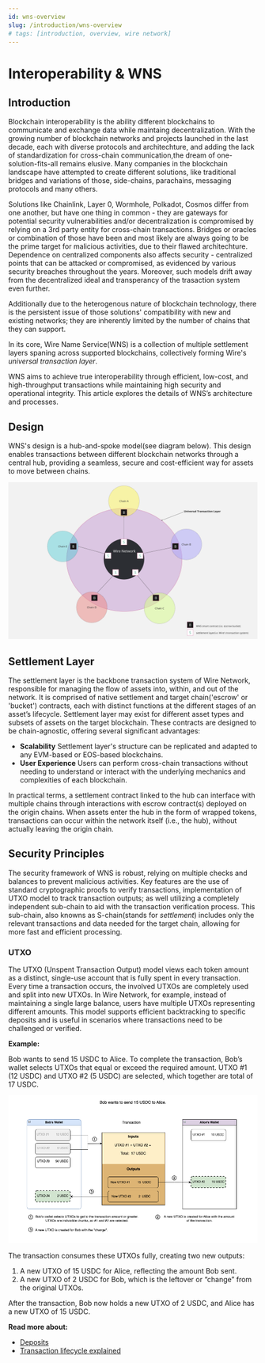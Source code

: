 ```yaml
---
id: wns-overview
slug: /introduction/wns-overview
# tags: [introduction, overview, wire network]
---
```


# Interoperability & WNS

## Introduction

Blockchain interoperability is the ability different blockchains to communicate and exchange data while maintaing decentralization. With the growing number of blockchain networks and projects launched in the last decade, each with diverse protocols and architechture, and adding the lack of standardization for cross-chain communication,the dream of one-solution-fits-all remains elusive. Many companies in the blockchain landscape have attempted to create different solutions, like traditional bridges and variations of those, side-chains, parachains, messaging protocols and many others.

Solutions like Chainlink, Layer 0, Wormhole, Polkadot, Cosmos differ from one another, but have one thing in common - they are gateways for potential security vulnerabilities and/or decentralization is compromised by relying on a 3rd party entity for cross-chain transactions. Bridges or oracles or combination of those have been and most likely are always going to be the prime target for malicious activities, due to their flawed architechture. Dependence on centralized components also affects security - centralized points that can be attacked or compromised, as evidenced by various security breaches throughout the years. Moreover, such models drift away from the decentralized ideal and transperancy of the trasaction system even further.

Additionally due to the heterogenous nature of blockchain technology, there is the persistent issue of those solutions' compatibility with new and existing networks; they are inherently limited by the number of chains that they can support.

In its core, Wire Name Service(WNS) is a collection of multiple settlement layers spaning across supported blockchains, collectively forming Wire's *universal transaction layer*.

WNS aims to achieve true interoperability through efficient, low-cost, and high-throughput transactions while maintaining high security and operational integrity. This article explores the details of WNS’s architecture and processes.

## Design

WNS's design is a hub-and-spoke model(see diagram below). This design enables transactions between different blockchain networks through a central hub, providing a seamless, secure and cost-efficient way for assets to move between chains.

![wns-design](../../static/img/wns-design.png)

## Settlement Layer

The settlement layer is the backbone transaction system of Wire Network, responsible for managing the flow of assets into, within, and out of the network.
It is comprised of native settlement and target chain('escrow' or 'bucket') contracts, each with distinct functions at the different stages of an asset’s lifecycle.
Settlement layer may exist for different asset types and subsets of assets on the target blockchain. These contracts are designed to be chain-agnostic, offering several significant advantages:

- **Scalability** Settlement layer's structure can be replicated and adapted to any EVM-based or EOS-based blockchains.
- **User Experience** Users can perform cross-chain transactions without needing to understand or interact with the underlying mechanics and complexities of each blockchain.

In practical terms, a settlement contract linked to the hub can interface with multiple chains through interactions with escrow contract(s) deployed on the origin chains. When assets enter the hub in the form of wrapped tokens, transactions can occur within the network itself (i.e., the hub), without actually leaving the origin chain.

## Security Principles

The security framework of WNS is robust, relying on multiple checks and balances to prevent malicious activities. Key features are the use of standard cryptographic proofs to verify transactions, implementation of UTXO model to track transaction outputs; as well utilizing a completely independent sub-chain to aid with the transaction verification process. This sub-chain, also knowns as S-chain(stands for *settlement*) includes only the relevant transactions and data needed for the target chain, allowing for more fast and efficient processing.

### UTXO

The UTXO (Unspent Transaction Output) model views each token amount as a distinct, single-use account that is fully spent in every transaction. Every time a transaction occurs, the involved UTXOs are completely used and split into new UTXOs. In Wire Network, for example, instead of maintaining a single large balance, users have multiple UTXOs representing different amounts. This model supports efficient backtracking to specific deposits and is useful in scenarios where transactions need to be challenged or verified.

**Example:**

Bob wants to send 15 USDC to Alice. To complete the transaction, Bob’s wallet selects UTXOs that equal or exceed the required amount. UTXO #1 (12 USDC) and UTXO #2 (5 USDC) are selected, which together are total of 17 USDC.

![utxo-example](../../static/img/utxo-example.png)

The transaction consumes these UTXOs fully, creating two new outputs:

1. A new UTXO of 15 USDC for Alice, reflecting the amount Bob sent.
2. A new UTXO of 2 USDC for Bob, which is the leftover or “change” from the original UTXOs.

After the transaction, Bob now holds a new UTXO of 2 USDC, and Alice has a new UTXO of 15 USDC.

**Read more about:**

- [Deposits](./deposits.md)
- [Transaction lifecycle explained](./wns-trx-flow.md)
